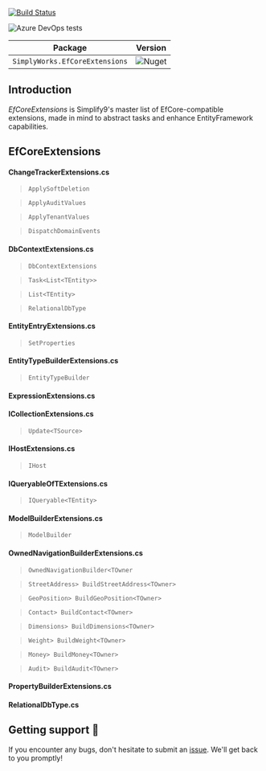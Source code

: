 [![Build Status](https://dev.azure.com/simplify9/Github%20Pipelines/_apis/build/status/simplify9.EfCoreExtensions?branchName=master)](https://dev.azure.com/simplify9/Github%20Pipelines/_build/latest?definitionId=168&branchName=master) 

![Azure DevOps tests](https://img.shields.io/azure-devops/tests/Simplify9/Github%20Pipelines/168?style=for-the-badge)


| **Package**       | **Version** |
| :----------------:|:----------------------:|
|```SimplyWorks.EfCoreExtensions```| ![Nuget](https://img.shields.io/nuget/v/SimplyWorks.EfCoreExtensions?style=for-the-badge)

## Introduction  
*EfCoreExtensions* is Simplify9's master list of EfCore-compatible extensions, made in mind to abstract tasks and enhance EntityFramework capabilities. 

## EfCoreExtensions 

#### ChangeTrackerExtensions.cs
>`ApplySoftDeletion`

> `ApplyAuditValues`

>`ApplyTenantValues`

>`DispatchDomainEvents`

#### DbContextExtensions.cs
>`DbContextExtensions`

>`Task<List<TEntity>>`

>`List<TEntity>`

>`RelationalDbType`

#### EntityEntryExtensions.cs
>`SetProperties`

#### EntityTypeBuilderExtensions.cs
>`EntityTypeBuilder`

#### ExpressionExtensions.cs

#### ICollectionExtensions.cs
>`Update<TSource>`

#### IHostExtensions.cs
>`IHost`

#### IQueryableOfTExtensions.cs
>`IQueryable<TEntity>`

#### ModelBuilderExtensions.cs
>`ModelBuilder`

#### OwnedNavigationBuilderExtensions.cs
>`OwnedNavigationBuilder<TOwner`

>`StreetAddress> BuildStreetAddress<TOwner>`

>`GeoPosition> BuildGeoPosition<TOwner>`

>`Contact> BuildContact<TOwner>`

>`Dimensions> BuildDimensions<TOwner>`

>`Weight> BuildWeight<TOwner>`

>`Money> BuildMoney<TOwner>`

>`Audit> BuildAudit<TOwner>`

#### PropertyBuilderExtensions.cs

#### RelationalDbType.cs

## Getting support 👷
If you encounter any bugs, don't hesitate to submit an [issue](https://github.com/simplify9/EfCoreExtensions/issues). We'll get back to you promptly!
